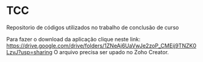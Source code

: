 # TCC
Repositorio de códigos utilizados no trabalho de conclusão de curso

Para fazer o download da aplicação clique neste link: https://drive.google.com/drive/folders/1ZNeAj6UaVwJe2zoP_CMEij9TNZK0LzvJ?usp=sharing
O arquivo precisa ser upado no Zoho Creator.
